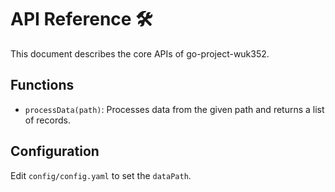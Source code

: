 # API Reference 🛠

This document describes the core APIs of go-project-wuk352.

## Functions
- `processData(path)`: Processes data from the given path and returns a list of records.

## Configuration
Edit `config/config.yaml` to set the `dataPath`.

